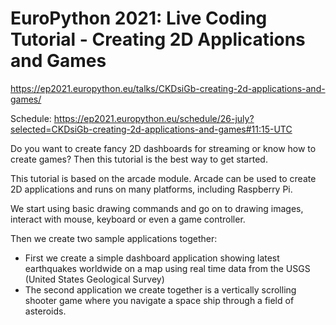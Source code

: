 # EuroPython 2021: Live Coding Tutorial - Creating 2D Applications and Games

https://ep2021.europython.eu/talks/CKDsiGb-creating-2d-applications-and-games/

Schedule:
https://ep2021.europython.eu/schedule/26-july?selected=CKDsiGb-creating-2d-applications-and-games#11:15-UTC

Do you want to create fancy 2D dashboards for streaming or know how to create games? Then this tutorial is the best way to get started.

This tutorial is based on the arcade module.
Arcade can be used to create 2D applications and runs on many platforms, including Raspberry Pi.

We start using basic drawing commands and go on to drawing images, interact with mouse, keyboard or even a game controller.

Then we create two sample applications together:

- First we create a simple dashboard application showing latest earthquakes worldwide on a map using real time data from the USGS (United States Geological Survey)
- The second application we create together is a vertically scrolling shooter game where you navigate a space ship through a field of asteroids.


